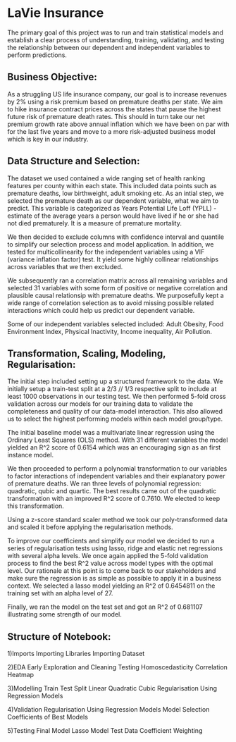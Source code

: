 # LaVie Insurance

The primary goal of this project was to run and train statistical models and establish a clear process of understanding, training, validating, and testing the relationship between our dependent and independent variables to perform predictions.

## Business Objective:

As a struggling US life insurance company, our goal is to increase revenues by 2% using a risk premium based on premature deaths per state. We aim to hike insurance contract prices across the states that pause the highest future risk of premature death rates. This should in turn take our net premium growth rate above annual inflation which we have been on par with for the last five years and move to a more risk-adjusted business model which is key in our industry. 

## Data Structure and Selection: 

The dataset we used contained a wide ranging set of health ranking features per county within each state. This included data points such as premature deaths, low birthweight, adult smoking etc. As an intial step, we selected the premature death as our dependent variable, what we aim to predict. This variable is categorized as Years Potential Life Loff (YPLL) - estimate of the average years a person would have lived if he or she had not died prematurely. It is a measure of premature mortality. 

We then decided to exclude columns with confidence interval and quantile to simplify our selection process and model application. In addition, we tested for multicollinearity for the independent variables using a VIF (variance inflation factor) test. It yield some highly collinear relationships across variables that we then excluded. 

We subsequently ran a correlation matrix across all remaining variables and selected 31 variables with some form of positive or negative correlation and plausible causal relationsip with premature deaths. We purposefully kept a wide range of correlation selection as to avoid missing possible related interactions which could help us predict our dependent variable.

Some of our independent variables selected included: Adult Obesity, Food Environment Index, Physical Inactivity, Income inequality, Air Pollution.


## Transformation, Scaling, Modeling, Regularisation:

The initial step included setting up a structured framework to the data. We initially setup a train-test split at a 2/3 // 1/3 respective split to include at least 1000 observations in our testing test. We then performed 5-fold cross validation across our models for our training data to validate the completeness and quality of our data-model interaction. This also allowed us to select the highest performing models within each model group/type. 

The initial baseline model was a multivariate linear regression using the Ordinary Least Squares (OLS) method. With 31 different variables the model yielded an R^2 score of 0.6154 which was an encouraging sign as an first instance model.

We then proceeded to perform a polynomial transformation to our variables to factor interactions of independent variables and their explanatory power of premature deaths. We ran three levels of polynomial regression: quadratic, qubic and quartic. The best results came out of the quadratic transformation with an improved R^2 score of 0.7610. We elected to keep this transformation.  

Using a z-score standard scaler method we took our poly-transformed data and scaled it before applying the regularisation methods. 

To improve our coefficients and simplify our model we decided to run a series of regularisation tests using lasso, ridge and elastic net regressions with several alpha levels. We once again applied the 5-fold validation process to find the best R^2 value across model types with the optimal level. Our rationale at this point is to come back to our stakeholders and make sure the regression is as simple as possible to apply it in a business context. We selected a lasso model yielding an R^2 of 0.6454811 on the training set with an alpha level of 27. 

Finally, we ran the model on the test set and got an R^2 of 0.681107 illustrating some strength of our model. 

## Structure of Notebook:
1)Imports
    Importing Libraries
    Importing Dataset

2)EDA
    Early Exploration and Cleaning
    Testing Homoscedasticity
    Correlation Heatmap

3)Modelling
    Train Test Split
    Linear
    Quadratic
    Cubic
    Regularisation Using Regression Models

4)Validation
    Regularisation Using Regression Models
    Model Selection
    Coefficients of Best Models

5)Testing Final Model
    Lasso Model Test Data
    Coefficient Weighting
